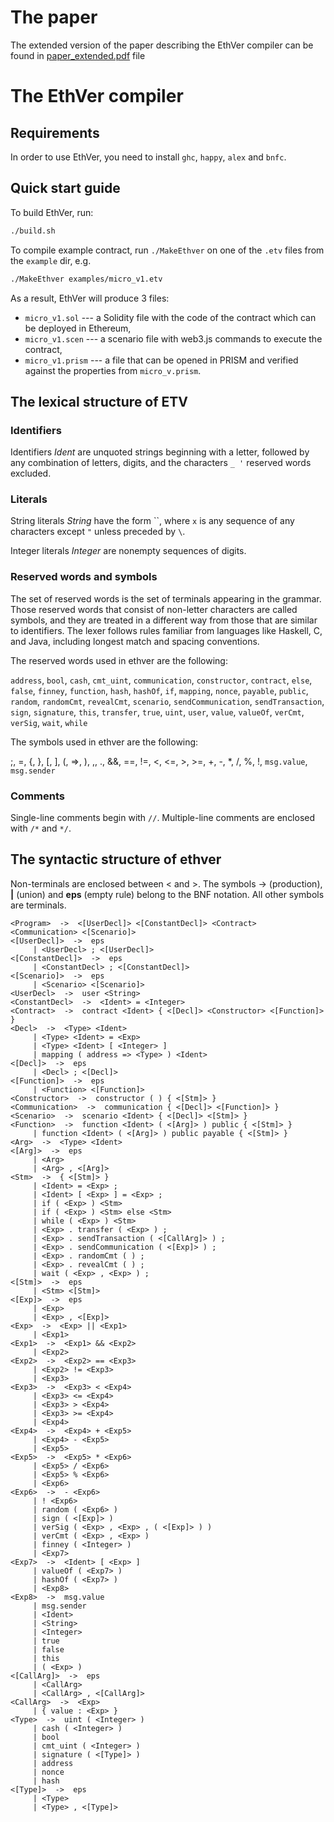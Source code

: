 # The paper

The extended version of the paper describing the EthVer compiler can be found in [paper_extended.pdf](paper_extended.pdf) file


# The EthVer compiler

## Requirements

In order to use EthVer, you need to install `ghc`, `happy`, `alex` and `bnfc`.

## Quick start guide

To build EthVer, run:
```bash
./build.sh
```

To compile example contract, run `./MakeEthver` on one of the `.etv` files from the `example` dir, e.g.
```bash
./MakeEthver examples/micro_v1.etv
```

As a result, EthVer will produce 3 files:
* `micro_v1.sol` --- a Solidity file with the code of the contract which can be deployed in Ethereum,
* `micro_v1.scen` --- a scenario file with web3.js commands to execute the contract,
* `micro_v1.prism` --- a file that can be opened in PRISM and verified against the properties from `micro_v.prism`.

## The lexical structure of ETV 

### Identifiers 

Identifiers *Ident* are unquoted strings beginning with a letter,
followed by any combination of letters, digits, and the characters `_ '`
reserved words excluded.

### Literals 

String literals *String* have the form
``, where `x` is any sequence of any characters
except `"` unless preceded by `\`.

Integer literals *Integer* are nonempty sequences of digits.

### Reserved words and symbols 

The set of reserved words is the set of terminals appearing in the grammar. Those reserved words that consist of non-letter characters are called symbols, and they are treated in a different way from those that are similar to identifiers. The lexer follows rules familiar from languages like Haskell, C, and Java, including longest match and spacing conventions.

The reserved words used in ethver are the following:

`address`, `bool`, `cash`, `cmt_uint`, 
`communication`, `constructor`, `contract`, `else`,
`false`, `finney`, `function`, `hash`,
`hashOf`, `if`, `mapping`, `nonce`,
`payable`, `public`, `random`, `randomCmt`,
`revealCmt`, `scenario`, `sendCommunication`, `sendTransaction`,
`sign`, `signature`, `this`, `transfer`,
`true`, `uint`, `user`, `value`,
`valueOf`, `verCmt`, `verSig`, `wait`,
`while`

The symbols used in ethver are the following:

;, =, {, },
[, ], (, =>,
), ,, ., 
&&, ==, !=, <,
<=, >, >=, +,
-, *, /, %,
!, `msg.value`, `msg.sender`

### Comments 

Single-line comments begin with `//`. Multiple-line comments are  enclosed with `/*` and `*/`.

## The syntactic structure of ethver 

Non-terminals are enclosed between < and >. 
The symbols -> (production),  **|**  (union) 
and **eps** (empty rule) belong to the BNF notation. 
All other symbols are terminals.


```
<Program>  ->  <[UserDecl]> <[ConstantDecl]> <Contract> <Communication> <[Scenario]>
<[UserDecl]>  ->  eps
     | <UserDecl> ; <[UserDecl]>
<[ConstantDecl]>  ->  eps
     | <ConstantDecl> ; <[ConstantDecl]>
<[Scenario]>  ->  eps
     | <Scenario> <[Scenario]>
<UserDecl>  ->  user <String>
<ConstantDecl>  ->  <Ident> = <Integer>
<Contract>  ->  contract <Ident> { <[Decl]> <Constructor> <[Function]> }
<Decl>  ->  <Type> <Ident>
     | <Type> <Ident> = <Exp>
     | <Type> <Ident> [ <Integer> ]
     | mapping ( address => <Type> ) <Ident>
<[Decl]>  ->  eps
     | <Decl> ; <[Decl]>
<[Function]>  ->  eps
     | <Function> <[Function]>
<Constructor>  ->  constructor ( ) { <[Stm]> }
<Communication>  ->  communication { <[Decl]> <[Function]> }
<Scenario>  ->  scenario <Ident> { <[Decl]> <[Stm]> }
<Function>  ->  function <Ident> ( <[Arg]> ) public { <[Stm]> }
     | function <Ident> ( <[Arg]> ) public payable { <[Stm]> }
<Arg>  ->  <Type> <Ident>
<[Arg]>  ->  eps
     | <Arg>
     | <Arg> , <[Arg]>
<Stm>  ->  { <[Stm]> }
     | <Ident> = <Exp> ;
     | <Ident> [ <Exp> ] = <Exp> ;
     | if ( <Exp> ) <Stm>
     | if ( <Exp> ) <Stm> else <Stm>
     | while ( <Exp> ) <Stm>
     | <Exp> . transfer ( <Exp> ) ;
     | <Exp> . sendTransaction ( <[CallArg]> ) ;
     | <Exp> . sendCommunication ( <[Exp]> ) ;
     | <Exp> . randomCmt ( ) ;
     | <Exp> . revealCmt ( ) ;
     | wait ( <Exp> , <Exp> ) ;
<[Stm]>  ->  eps
     | <Stm> <[Stm]>
<[Exp]>  ->  eps
     | <Exp>
     | <Exp> , <[Exp]>
<Exp>  ->  <Exp> || <Exp1>
     | <Exp1>
<Exp1>  ->  <Exp1> && <Exp2>
     | <Exp2>
<Exp2>  ->  <Exp2> == <Exp3>
     | <Exp2> != <Exp3>
     | <Exp3>
<Exp3>  ->  <Exp3> < <Exp4>
     | <Exp3> <= <Exp4>
     | <Exp3> > <Exp4>
     | <Exp3> >= <Exp4>
     | <Exp4>
<Exp4>  ->  <Exp4> + <Exp5>
     | <Exp4> - <Exp5>
     | <Exp5>
<Exp5>  ->  <Exp5> * <Exp6>
     | <Exp5> / <Exp6>
     | <Exp5> % <Exp6>
     | <Exp6>
<Exp6>  ->  - <Exp6>
     | ! <Exp6>
     | random ( <Exp6> )
     | sign ( <[Exp]> )
     | verSig ( <Exp> , <Exp> , ( <[Exp]> ) )
     | verCmt ( <Exp> , <Exp> )
     | finney ( <Integer> )
     | <Exp7>
<Exp7>  ->  <Ident> [ <Exp> ]
     | valueOf ( <Exp7> )
     | hashOf ( <Exp7> )
     | <Exp8>
<Exp8>  ->  msg.value
     | msg.sender
     | <Ident>
     | <String>
     | <Integer>
     | true
     | false
     | this
     | ( <Exp> )
<[CallArg]>  ->  eps
     | <CallArg>
     | <CallArg> , <[CallArg]>
<CallArg>  ->  <Exp>
     | { value : <Exp> }
<Type>  ->  uint ( <Integer> )
     | cash ( <Integer> )
     | bool
     | cmt_uint ( <Integer> )
     | signature ( <[Type]> )
     | address
     | nonce
     | hash
<[Type]>  ->  eps
     | <Type>
     | <Type> , <[Type]>
```




